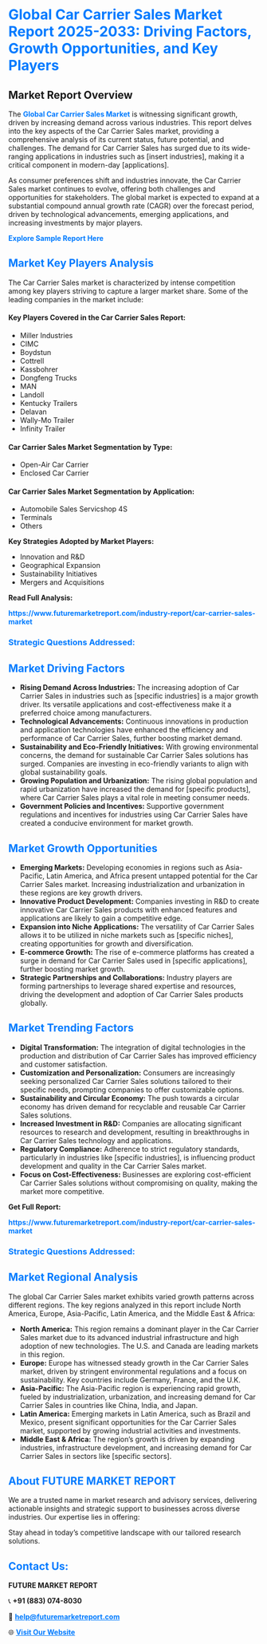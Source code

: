 <h1 style="color: #007BFF;">Global Car Carrier Sales Market Report 2025-2033: Driving Factors, Growth Opportunities, and Key Players</h1>

<section id="overview">
<h2>Market Report Overview</h2>
<p>The <a href="https://www.futuremarketreport.com/industry-report/car-carrier-sales-market" style="color: #007BFF; text-decoration: none;"><strong>Global Car Carrier Sales Market</strong></a> is witnessing significant growth, driven by increasing demand across various industries. This report delves into the key aspects of the Car Carrier Sales market, providing a comprehensive analysis of its current status, future potential, and challenges. The demand for Car Carrier Sales has surged due to its wide-ranging applications in industries such as [insert industries], making it a critical component in modern-day [applications].</p>
<p>As consumer preferences shift and industries innovate, the Car Carrier Sales market continues to evolve, offering both challenges and opportunities for stakeholders. The global market is expected to expand at a substantial compound annual growth rate (CAGR) over the forecast period, driven by technological advancements, emerging applications, and increasing investments by major players.</p>
</section>

<section id="overview">
<p><a href="https://www.futuremarketreport.com/request-sample/reportId=108826" style="color: #007BFF; text-decoration: none;"><strong>Explore Sample Report Here</strong></a></p>
</section>

<section id="key-players">
<h2 style="color: #007BFF;">Market Key Players Analysis</h2>
<p>The Car Carrier Sales market is characterized by intense competition among key players striving to capture a larger market share. Some of the leading companies in the market include:</p>
<h4>Key Players Covered in the Car Carrier Sales Report:</h4>
<ul><li>Miller Industries</li><li>CIMC</li><li>Boydstun</li><li>Cottrell</li><li>Kassbohrer</li><li>Dongfeng Trucks</li><li>MAN</li><li>Landoll</li><li>Kentucky Trailers</li><li>Delavan</li><li>Wally-Mo Trailer</li><li>Infinity Trailer</li></ul>
<h4>Car Carrier Sales Market Segmentation by Type:</h4>
<ul><li>Open-Air Car Carrier</li><li>Enclosed Car Carrier</li></ul>

<h4>Car Carrier Sales Market Segmentation by Application:</h4>
<ul><li>Automobile Sales Servicshop 4S</li><li>Terminals</li><li>Others</li></ul>
<p><strong>Key Strategies Adopted by Market Players:</strong></p>
<ul>
<li>Innovation and R&D</li>
<li>Geographical Expansion</li>
<li>Sustainability Initiatives</li>
<li>Mergers and Acquisitions</li>
</ul>
</section>

<section>
<p><strong>Read Full Analysis: </strong></p><a href="https://www.futuremarketreport.com/industry-report/car-carrier-sales-market" style="color: #007BFF; text-decoration: none;"><strong>https://www.futuremarketreport.com/industry-report/car-carrier-sales-market</strong></a>
<h3 style="color: #007BFF;">Strategic Questions Addressed:</h3>
</section>

<section id="driving-factors">
<h2 style="color: #007BFF;">Market Driving Factors</h2>
<ul>
<li><strong>Rising Demand Across Industries:</strong> The increasing adoption of Car Carrier Sales in industries such as [specific industries] is a major growth driver. Its versatile applications and cost-effectiveness make it a preferred choice among manufacturers.</li>
<li><strong>Technological Advancements:</strong> Continuous innovations in production and application technologies have enhanced the efficiency and performance of Car Carrier Sales, further boosting market demand.</li>
<li><strong>Sustainability and Eco-Friendly Initiatives:</strong> With growing environmental concerns, the demand for sustainable Car Carrier Sales solutions has surged. Companies are investing in eco-friendly variants to align with global sustainability goals.</li>
<li><strong>Growing Population and Urbanization:</strong> The rising global population and rapid urbanization have increased the demand for [specific products], where Car Carrier Sales plays a vital role in meeting consumer needs.</li>
<li><strong>Government Policies and Incentives:</strong> Supportive government regulations and incentives for industries using Car Carrier Sales have created a conducive environment for market growth.</li>
</ul>
</section>

<section id="growth-opportunities">
<h2 style="color: #007BFF;">Market Growth Opportunities</h2>
<ul>
<li><strong>Emerging Markets:</strong> Developing economies in regions such as Asia-Pacific, Latin America, and Africa present untapped potential for the Car Carrier Sales market. Increasing industrialization and urbanization in these regions are key growth drivers.</li>
<li><strong>Innovative Product Development:</strong> Companies investing in R&D to create innovative Car Carrier Sales products with enhanced features and applications are likely to gain a competitive edge.</li>
<li><strong>Expansion into Niche Applications:</strong> The versatility of Car Carrier Sales allows it to be utilized in niche markets such as [specific niches], creating opportunities for growth and diversification.</li>
<li><strong>E-commerce Growth:</strong> The rise of e-commerce platforms has created a surge in demand for Car Carrier Sales used in [specific applications], further boosting market growth.</li>
<li><strong>Strategic Partnerships and Collaborations:</strong> Industry players are forming partnerships to leverage shared expertise and resources, driving the development and adoption of Car Carrier Sales products globally.</li>
</ul>
</section>

<section id="trending-factors">
<h2 style="color: #007BFF;">Market Trending Factors</h2>
<ul>
<li><strong>Digital Transformation:</strong> The integration of digital technologies in the production and distribution of Car Carrier Sales has improved efficiency and customer satisfaction.</li>
<li><strong>Customization and Personalization:</strong> Consumers are increasingly seeking personalized Car Carrier Sales solutions tailored to their specific needs, prompting companies to offer customizable options.</li>
<li><strong>Sustainability and Circular Economy:</strong> The push towards a circular economy has driven demand for recyclable and reusable Car Carrier Sales solutions.</li>
<li><strong>Increased Investment in R&D:</strong> Companies are allocating significant resources to research and development, resulting in breakthroughs in Car Carrier Sales technology and applications.</li>
<li><strong>Regulatory Compliance:</strong> Adherence to strict regulatory standards, particularly in industries like [specific industries], is influencing product development and quality in the Car Carrier Sales market.</li>
<li><strong>Focus on Cost-Effectiveness:</strong> Businesses are exploring cost-efficient Car Carrier Sales solutions without compromising on quality, making the market more competitive.</li>
</ul>
</section>

<section>
<p><strong>Get Full Report: </strong></p><a href="https://www.futuremarketreport.com/industry-report/car-carrier-sales-market" style="color: #007BFF; text-decoration: none;"><strong>https://www.futuremarketreport.com/industry-report/car-carrier-sales-market</strong></a>
<h3 style="color: #007BFF;">Strategic Questions Addressed:</h3>
</section>


<section id="regional-analysis">
<h2 style="color: #007BFF;">Market Regional Analysis</h2>
<p>The global Car Carrier Sales market exhibits varied growth patterns across different regions. The key regions analyzed in this report include North America, Europe, Asia-Pacific, Latin America, and the Middle East & Africa:</p>
<ul>
<li><strong>North America:</strong> This region remains a dominant player in the Car Carrier Sales market due to its advanced industrial infrastructure and high adoption of new technologies. The U.S. and Canada are leading markets in this region.</li>
<li><strong>Europe:</strong> Europe has witnessed steady growth in the Car Carrier Sales market, driven by stringent environmental regulations and a focus on sustainability. Key countries include Germany, France, and the U.K.</li>
<li><strong>Asia-Pacific:</strong> The Asia-Pacific region is experiencing rapid growth, fueled by industrialization, urbanization, and increasing demand for Car Carrier Sales in countries like China, India, and Japan.</li>
<li><strong>Latin America:</strong> Emerging markets in Latin America, such as Brazil and Mexico, present significant opportunities for the Car Carrier Sales market, supported by growing industrial activities and investments.</li>
<li><strong>Middle East & Africa:</strong> The region’s growth is driven by expanding industries, infrastructure development, and increasing demand for Car Carrier Sales in sectors like [specific sectors].</li>
</ul>
</section>

<footer>
<h2 style="color: #007BFF;">About FUTURE MARKET REPORT</h2>
<p>We are a trusted name in market research and advisory services, delivering actionable insights and strategic support to businesses across diverse industries. Our expertise lies in offering:</p>

<p>Stay ahead in today’s competitive landscape with our tailored research solutions.</p>

<h2 style="color: #007BFF;">Contact Us:</h2>
<p><strong>FUTURE MARKET REPORT</strong></p>
<p>📞 <strong>+91 (883) 074-8030</strong></p>
<p>📧 <strong><a href="mailto:help@futuremarketreport.com" style="color: #007BFF;">help@futuremarketreport.com</a></strong></p>
<p>🌐 <strong><a href="https://www.futuremarketreport.com/" style="color: #007BFF;">Visit Our Website</a></strong></p>
</footer>